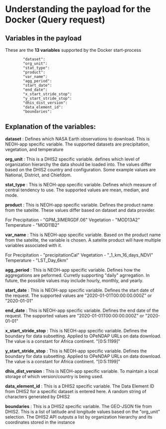 # Understanding the payload for the Docker (Query request)


## Variables in the payload

These are the **13 variables** supported by the Docker start-process

            "dataset":
            "org_unit": 
            "stat_type": 
            "product": 
            "var_name": 
            "agg_period": 
            "start_date": 
            "end_date":
            "x_start_stride_stop":
            "y_start_stride_stop": 
            "dhis_dist_version": 
            "data_element_id":
            "boundaries":


## Explanation of the variables:

**dataset** : Defines which NASA Earth observations to download. This is NEOH-app specific variable. 
            The supported datasets are precipitation, vegetation, and temperature


**org_unit** : This is a DHIS2 specific variable. defines which level of organization hierarchy the data should be loaded into. The values differ based on the DHIS2 country and configuration. Some example values are National, District, and Chiefdom.

**stat_type** : This is NEOH-app specific variable. Defines which measure of central tendency to use. The supported values are mean, median, and mode.

**product** : This is NEOH-app specific variable. Defines the product name from the satelite. These values differ based on dataset and data provider. 

For Precipitation - "GPM_3IMERGDF.06"
    Vegetation - "MOD13A2"
    Temperature - "MOD11B2"

**var_name** : This is NEOH-app specific variable. Based on the product name from the satelite, the variable is chosen. A satelite product will have multiple variables associated with it.

For Precipitation - "precipitationCal"
    Vegetation - "_1_km_16_days_NDVI"
    Temperature - "LST_Day_6km"

**agg_period** : This is NEOH-app specific variable. Defines how the aggregations are peformed. Curretly supporting "daily" agrregation. In future, the possible values may include hourly, monthly, and yearly.

**start_date** :  This is NEOH-app specific variable. Defines the start date of the request. The supported values are "2020-01-01T00:00:00.000Z" or "2020-01-01"

**end_date** :  This is NEOH-app specific variable. Defines the end date of the request. The supported values are "2020-01-01T00:00:00.000Z" or "2020-01-01"

**x_start_stride_stop** :  This is NEOH-app specific variable. Defines the boundary for data subsetting. Applied to OPeNDAP URLs on data download. The value is a constant for Africa continent. "[0:5:1199]"

**y_start_stride_stop** :  This is NEOH-app specific variable. Defines the boundary for data subsetting. Applied to OPeNDAP URLs on data download. The value is a constant for Africa continent. "[0:5:1199]"

**dhis_dist_version** :  This is NEOH-app specific variable. To maintain a local storage of which version/country is being used. 

**data_element_id** : This is a DHIS2 specific variable. The Data Element ID from DHIS2 for a specific dataset is entered here. A random string of characters generated by DHIS2

**boundaries** : This is a DHIS2 specific variable. The GEO-JSON file from DHIS2. This is a list of latitude and longitude values based on the "org_unit" selection. The DHIS2 API outputs a list by organization hierarchy and its coordinates stored in the instance
